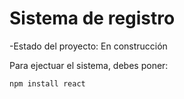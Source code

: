 <h1>Sistema de registro</h1>

-Estado del proyecto: En construcción

Para ejectuar el sistema, debes poner:

```npm install react```
